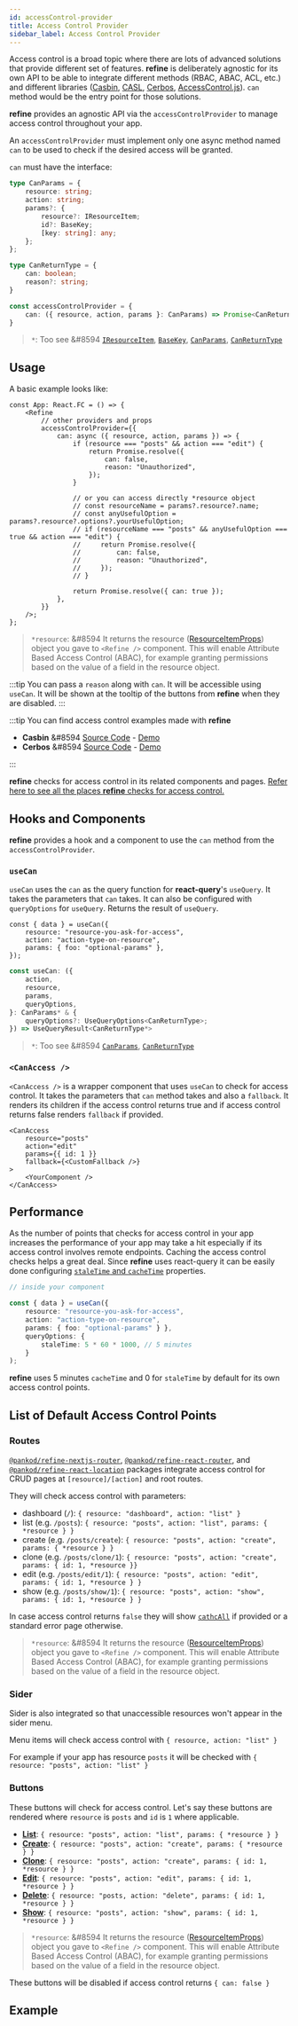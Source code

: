 ```yaml
---
id: accessControl-provider
title: Access Control Provider
sidebar_label: Access Control Provider
---
```


Access control is a broad topic where there are lots of advanced solutions that provide different set of features. **refine** is deliberately agnostic for its own API to be able to integrate different methods (RBAC, ABAC, ACL, etc.) and different libraries ([Casbin](https://casbin.org/), [CASL](https://casl.js.org/v5/en/), [Cerbos](https://cerbos.dev/), [AccessControl.js](https://onury.io/accesscontrol/)). `can` method would be the entry point for those solutions.

**refine** provides an agnostic API via the `accessControlProvider` to manage access control throughout your app.

An `accessControlProvider` must implement only one async method named `can` to be used to check if the desired access will be granted.

`can` must have the interface:

```ts
type CanParams = {
    resource: string;
    action: string;
    params?: {
        resource?: IResourceItem;
        id?: BaseKey;
        [key: string]: any;
    };
};

type CanReturnType = {
    can: boolean;
    reason?: string;
}

const accessControlProvider = {
    can: ({ resource, action, params }: CanParams) => Promise<CanReturnType>;
}
```
> `*`: Too see &#8594 [`IResourceItem`][iresourceitem], [`BaseKey`][basekey], [`CanParams`][canparams], [`CanReturnType`][canreturntype]

## Usage

A basic example looks like:

```tsx
const App: React.FC = () => {
    <Refine
        // other providers and props
        accessControlProvider={{
            can: async ({ resource, action, params }) => {
                if (resource === "posts" && action === "edit") {
                    return Promise.resolve({
                        can: false,
                        reason: "Unauthorized",
                    });
                }

                // or you can access directly *resource object
                // const resourceName = params?.resource?.name;
                // const anyUsefulOption = params?.resource?.options?.yourUsefulOption;
                // if (resourceName === "posts" && anyUsefulOption === true && action === "edit") {
                //     return Promise.resolve({
                //         can: false,
                //         reason: "Unauthorized",
                //     });
                // }

                return Promise.resolve({ can: true });
            },
        }}
    />;
};
```
> `*resource`:  &#8594 It returns the resource ([ResourceItemProps][iresourceitem]) object you gave to `<Refine />` component. This will enable Attribute Based Access Control (ABAC), for example granting permissions based on the value of a field in the resource object.

:::tip
You can pass a `reason` along with `can`. It will be accessible using `useCan`. It will be shown at the tooltip of the buttons from **refine** when they are disabled.
:::

:::tip
You can find access control examples made with **refine**

-   **Casbin** &#8594 [Source Code](https://github.com/refinedev/refine/tree/master/examples/access-control-casbin) - [Demo](https://codesandbox.io/embed/github/refinedev/refine/tree/master/examples/access-control-casbin/?view=preview&theme=dark&codemirror=1)
-   **Cerbos** &#8594 [Source Code](https://github.com/refinedev/refine/tree/master/examples/access-control-cerbos) - [Demo](https://codesandbox.io/embed/github/refinedev/refine/tree/master/examples/access-control-cerbos/?view=preview&theme=dark&codemirror=1)

:::

**refine** checks for access control in its related components and pages. [Refer here to see all the places **refine** checks for access control.](#list-of-default-access-control-points)

## Hooks and Components

**refine** provides a hook and a component to use the `can` method from the `accessControlProvider`.

### `useCan`

`useCan` uses the `can` as the query function for **react-query**'s `useQuery`. It takes the parameters that `can` takes. It can also be configured with `queryOptions` for `useQuery`. Returns the result of `useQuery`.

```tsx
const { data } = useCan({
    resource: "resource-you-ask-for-access",
    action: "action-type-on-resource",
    params: { foo: "optional-params" },
});
```

```ts
const useCan: ({
    action,
    resource,
    params,
    queryOptions,
}: CanParams* & {
    queryOptions?: UseQueryOptions<CanReturnType>;
}) => UseQueryResult<CanReturnType*>
```

> `*`: Too see &#8594 [`CanParams`](/api-reference/core/interfaces.md#canparams), [`CanReturnType`](/api-reference/core/interfaces.md#canreturntype)

### `<CanAccess />`

`<CanAccess />` is a wrapper component that uses `useCan` to check for access control. It takes the parameters that `can` method takes and also a `fallback`. It renders its children if the access control returns true and if access control returns false renders `fallback` if provided.

```tsx
<CanAccess
    resource="posts"
    action="edit"
    params={{ id: 1 }}
    fallback={<CustomFallback />}
>
    <YourComponent />
</CanAccess>
```

## Performance

As the number of points that checks for access control in your app increases the performance of your app may take a hit especially if its access control involves remote endpoints. Caching the access control checks helps a great deal. Since **refine** uses react-query it can be easily done configuring [`staleTime` and `cacheTime`](https://react-query.tanstack.com/reference/useQuery) properties.

```ts
// inside your component

const { data } = useCan({
    resource: "resource-you-ask-for-access",
    action: "action-type-on-resource",
    params: { foo: "optional-params" } },
    queryOptions: {
        staleTime: 5 * 60 * 1000, // 5 minutes
    }
);
```

**refine** uses 5 minutes `cacheTime` and 0 for `staleTime` by default for its own access control points.

## List of Default Access Control Points

### Routes

[`@pankod/refine-nextjs-router`][nextjsrouter], [`@pankod/refine-react-router`][reactrouter], and [`@pankod/refine-react-location`][reactlocation] packages integrate access control for CRUD pages at `[resource]/[action]` and root routes.

They will check access control with parameters:

-   dashboard (`/`): `{ resource: "dashboard", action: "list" }`
-   list (e.g. `/posts`): `{ resource: "posts", action: "list", params: { *resource } }`
-   create (e.g. `/posts/create`): `{ resource: "posts", action: "create", params: { *resource } }`
-   clone (e.g. `/posts/clone/1`): `{ resource: "posts", action: "create", params: { id: 1, *resource }}`
-   edit (e.g. `/posts/edit/1`): `{ resource: "posts", action: "edit", params: { id: 1, *resource } }`
-   show (e.g. `/posts/show/1`): `{ resource: "posts", action: "show", params: { id: 1, *resource } }`

In case access control returns `false` they will show [`cathcAll`][catchall] if provided or a standard error page otherwise.

> `*resource`:  &#8594 It returns the resource ([ResourceItemProps][iresourceitem]) object you gave to `<Refine />` component. This will enable Attribute Based Access Control (ABAC), for example granting permissions based on the value of a field in the resource object.

### Sider

Sider is also integrated so that unaccessible resources won't appear in the sider menu.

Menu items will check access control with `{ resource, action: "list" }`

For example if your app has resource `posts` it will be checked with `{ resource: "posts", action: "list" }`

### Buttons

These buttons will check for access control.
Let's say these buttons are rendered where `resource` is `posts` and `id` is `1` where applicable.

-   [**List**](/api-reference/antd/components/buttons/list.md): `{ resource: "posts", action: "list", params: { *resource } }`
-   [**Create**](/api-reference/antd/components/buttons/create.md): `{ resource: "posts", action: "create", params: { *resource } }`
-   [**Clone**](/api-reference/antd/components/buttons/clone.md): `{ resource: "posts", action: "create", params: { id: 1, *resource } }`
-   [**Edit**](/api-reference/antd/components/buttons/edit.md): `{ resource: "posts", action: "edit", params: { id: 1, *resource } }`
-   [**Delete**](/api-reference/antd/components/buttons/delete.md): `{ resource: "posts, action: "delete", params: { id: 1, *resource } }`
-   [**Show**](/api-reference/antd/components/buttons/show.md): `{ resource: "posts", action: "show", params: { id: 1, *resource } }`

> `*resource`:  &#8594 It returns the resource ([ResourceItemProps][iresourceitem]) object you gave to `<Refine />` component. This will enable Attribute Based Access Control (ABAC), for example granting permissions based on the value of a field in the resource object.

These buttons will be disabled if access control returns `{ can: false }`


## Example

<CodeSandboxExample path="access-control-casbin" />

[nextjsrouter]: https://www.npmjs.com/package/@pankod/refine-nextjs-router
[reactrouter]: https://www.npmjs.com/package/@pankod/refine-react-router
[reactlocation]: https://www.npmjs.com/package/@pankod/refine-react-location
[catchall]: /api-reference/core/components/refine-config.md#catchall
[listbtn]: /api-reference/antd/components/buttons/list.md
[iresourceitem]: /api-reference/core/interfaces.md#resourceitemprops
[basekey]: /api-reference/core/interfaces.md#basekey
[canparams]: /api-reference/core/interfaces.md#canparams
[canreturntype]: /api-reference/core/interfaces.md#canreturntype
